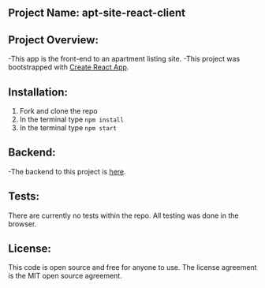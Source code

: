 ## Project Name: apt-site-react-client

## Project Overview:
-This app is the front-end to an apartment listing site.
-This project was bootstrapped with [Create React App](https://github.com/facebook/create-react-app).

## Installation:
1. Fork and clone the repo
2. In the terminal type `npm install`
3. In the terminal type `npm start`

## Backend:
-The backend to this project is [here](https://github.com/BrettSWeisberg/rails-api-final).

## Tests:
There are currently no tests within the repo. All testing was done in the browser.

## License:
This code is open source and free for anyone to use. The license agreement is the MIT open source agreement.
